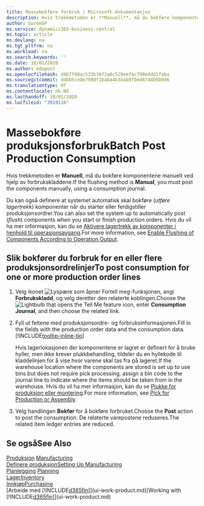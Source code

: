 ```yaml
---
title: Massebokføre forbruk | Microsoft-dokumentasjon
description: Hvis trekkmetoden er **Manuell**, må du bokføre komponentene manuelt ved hjelp av forbrukskladdene.
author: SorenGP
ms.service: dynamics365-business-central
ms.topic: article
ms.devlang: na
ms.tgt_pltfrm: na
ms.workload: na
ms.search.keywords: ''
ms.date: 10/01/2020
ms.author: edupont
ms.openlocfilehash: d4b7f90ac533b3071a8c520eefacf98eddd1faba
ms.sourcegitcommit: ddbb5cede750df1baba4b3eab8fbed6744b5b9d6
ms.translationtype: HT
ms.contentlocale: nb-NO
ms.lasthandoff: 10/01/2020
ms.locfileid: "3919116"
---
```

# <a name="batch-post-production-consumption"></a><span data-ttu-id="d72e6-103">Massebokføre produksjonsforbruk</span><span class="sxs-lookup"><span data-stu-id="d72e6-103">Batch Post Production Consumption</span></span>
<span data-ttu-id="d72e6-104">Hvis trekkmetoden er **Manuell**, må du bokføre komponentene manuelt ved hjelp av forbrukskladdene.</span><span class="sxs-lookup"><span data-stu-id="d72e6-104">If the flushing method is **Manual**, you must post the components manually, using a consumption journal.</span></span>

<span data-ttu-id="d72e6-105">Du kan også definere at systemet automatisk skal bokføre (*utføre lagertrekk*) komponenter når du starter eller ferdigstiller produksjonsordrer.</span><span class="sxs-lookup"><span data-stu-id="d72e6-105">You can also set the system up to automatically post (*flush*) components when you start or finish production orders.</span></span> <span data-ttu-id="d72e6-106">Hvis du vil ha mer informasjon, kan du se [Aktivere lagertrekk av komponenter i henhold til operasjonsavgang](production-how-to-flush-components-according-to-operation-output.md).</span><span class="sxs-lookup"><span data-stu-id="d72e6-106">For more information, see [Enable Flushing of Components According to Operation Output](production-how-to-flush-components-according-to-operation-output.md).</span></span>

## <a name="to-post-consumption-for-one-or-more-production-order-lines"></a><span data-ttu-id="d72e6-107">Slik bokfører du forbruk for en eller flere produksjonsordrelinjer</span><span class="sxs-lookup"><span data-stu-id="d72e6-107">To post consumption for one or more production order lines</span></span>  
1.  <span data-ttu-id="d72e6-108">Velg ikonet ![Lyspære som åpner Fortell meg-funksjonen](media/ui-search/search_small.png "Fortell hva du vil gjøre"), angi **Forbrukskladd**, og velg deretter den relaterte koblingen.</span><span class="sxs-lookup"><span data-stu-id="d72e6-108">Choose the ![Lightbulb that opens the Tell Me feature](media/ui-search/search_small.png "Tell me what you want to do") icon, enter **Consumption Journal**, and then choose the related link.</span></span>  
2.  <span data-ttu-id="d72e6-109">Fyll ut feltene med produksjonsordre- og forbruksinformasjonen.</span><span class="sxs-lookup"><span data-stu-id="d72e6-109">Fill in the fields with the production order data and the consumption data.</span></span> [!INCLUDE[tooltip-inline-tip](includes/tooltip-inline-tip_md.md)]  

    <span data-ttu-id="d72e6-110">Hvis lagerlokasjonen der komponentene er lagret er definert for å bruke hyller, men ikke krever plukkbehandling, tildeler du en hyllekode til kladdelinjen for å vise hvor varene skal tas fra på lageret.</span><span class="sxs-lookup"><span data-stu-id="d72e6-110">If the warehouse location where the components are stored is set up to use bins but does not require pick processing, assign a bin code to the journal line to indicate where the items should be taken from in the warehouse.</span></span> <span data-ttu-id="d72e6-111">Hvis du vil ha mer informasjon, kan du se [Plukke for produksjon eller montering](warehouse-how-to-pick-for-production.md).</span><span class="sxs-lookup"><span data-stu-id="d72e6-111">For more information, see [Pick for Production or Assembly](warehouse-how-to-pick-for-production.md).</span></span>  
3.  <span data-ttu-id="d72e6-112">Velg handlingen **Bokfør** for å bokføre forbruket.</span><span class="sxs-lookup"><span data-stu-id="d72e6-112">Choose the **Post** action to post the consumption.</span></span> <span data-ttu-id="d72e6-113">De relaterte varepostene reduseres.</span><span class="sxs-lookup"><span data-stu-id="d72e6-113">The related item ledger entries are reduced.</span></span>

## <a name="see-also"></a><span data-ttu-id="d72e6-114">Se også</span><span class="sxs-lookup"><span data-stu-id="d72e6-114">See Also</span></span>  
<span data-ttu-id="d72e6-115">[Produksjon](production-manage-manufacturing.md)  </span><span class="sxs-lookup"><span data-stu-id="d72e6-115">[Manufacturing](production-manage-manufacturing.md)  </span></span>  
[<span data-ttu-id="d72e6-116">Definere produksjon</span><span class="sxs-lookup"><span data-stu-id="d72e6-116">Setting Up Manufacturing</span></span>](production-configure-production-processes.md)  
<span data-ttu-id="d72e6-117">[Planlegging](production-planning.md)    </span><span class="sxs-lookup"><span data-stu-id="d72e6-117">[Planning](production-planning.md)    </span></span>  
[<span data-ttu-id="d72e6-118">Lager</span><span class="sxs-lookup"><span data-stu-id="d72e6-118">Inventory</span></span>](inventory-manage-inventory.md)  
[<span data-ttu-id="d72e6-119">Innkjøp</span><span class="sxs-lookup"><span data-stu-id="d72e6-119">Purchasing</span></span>](purchasing-manage-purchasing.md)  
<span data-ttu-id="d72e6-120">[Arbeide med [!INCLUDE[d365fin](includes/d365fin_md.md)]](ui-work-product.md)</span><span class="sxs-lookup"><span data-stu-id="d72e6-120">[Working with [!INCLUDE[d365fin](includes/d365fin_md.md)]](ui-work-product.md)</span></span>
